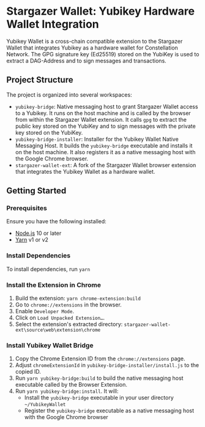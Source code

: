 # Stargazer Wallet: Yubikey Hardware Wallet Integration

Yubikey Wallet is a cross-chain compatible extension to the Stargazer Wallet that integrates Yubikey as a hardware wallet for Constellation Network. The GPG signature key (Ed25519) stored on the YubiKey is used to extract a DAG-Address and to sign messages and transactions.

## Project Structure

The project is organized into several workspaces:

- `yubikey-bridge`: Native messaging host to grant Stargazer Wallet access to a Yubikey. It runs on the host machine and is called by the browser from within the Stargazer Wallet extension. It calls `gpg` to extract the public key stored on the YubiKey and to sign messages with the private key stored on the YubiKey.
- `yubikey-bridge-installer`: Installer for the Yubikey Wallet Native Messaging Host. It builds the `yubikey-bridge` executable and installs it on the host machine. It also registers it as a native messaging host with the Google Chrome browser.
- `stargazer-wallet-ext`: A fork of the Stargazer Wallet browser extension that integrates the Yubikey Wallet as a hardware wallet.

## Getting Started

### Prerequisites

Ensure you have the following installed:

- [Node.js](https://nodejs.org) 10 or later
- [Yarn](https://yarnpkg.com) v1 or v2

### Install Dependencies

To install dependencies, run `yarn`

### Install the Extension in Chrome

1. Build the extension: `yarn chrome-extension:build`
2. Go to `chrome://extensions` in the browser.
3. Enable `Developer Mode`.
4. Click on `Load Unpacked Extension…`.
5. Select the extension's extracted directory: `stargazer-wallet-ext\source\web\extension\chrome`

### Install Yubikey Wallet Bridge

1. Copy the Chrome Extension ID from the `chrome://extensions` page.
2. Adjust `chromeExtensionId` in `yubikey-bridge-installer/install.js` to the copied ID.
3. Run `yarn yubikey-bridge:build` to build the native messaging host executable called by the Browser Extension.
4. Run `yarn yubikey-bridge:install`. It will:
    - Install the `yubikey-bridge` executable in your user directory `~/YubikeyWallet`
    - Register the `yubikey-bridge` executable as a native messaging host with the Google Chrome browser
